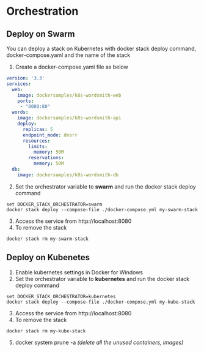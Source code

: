 # Orchestration


## Deploy on Swarm

You can deploy a stack on Kubernetes with docker stack deploy command, docker-compose.yaml and the name of the stack

1. Create a docker-compose.yaml file as below
```yaml
version: '3.3'
services:
  web:
    image: dockersamples/k8s-wordsmith-web
    ports:
     - "8080:80"
  words:
    image: dockersamples/k8s-wordsmith-api
    deploy:
      replicas: 5
      endpoint_mode: dnsrr
      resources:
        limits:
          memory: 50M
        reservations:
          memory: 50M
  db:
    image: dockersamples/k8s-wordsmith-db
```
2. Set the orchestrator variable to **swarm** and run the docker stack deploy command
```
set DOCKER_STACK_ORCHESTRATOR=swarm
docker stack deploy --compose-file ./docker-compose.yml my-swarm-stack
```
3. Access the service from http://localhost:8080
4. To remove the stack 
```
docker stack rm my-swarm-stack
```

## Deploy on Kubenetes

1. Enable kubernetes settings in Docker for Windows
2. Set the orchestrator variable to **kubernetes** and run the docker stack deploy command
```
set DOCKER_STACK_ORCHESTRATOR=kubernetes
docker stack deploy --compose-file ./docker-compose.yml my-kube-stack
```
3. Access the service from http://localhost:8080
4. To remove the stack 
```
docker stack rm my-kube-stack
```
5. docker system prune -a *(delete all the unused containers, images)*
